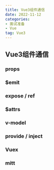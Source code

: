 ```yaml
---
title: Vue3组件通信
date: 2022-11-12
categories: 
- 面试准备
- Vue
tag: Vue3
---
```


## Vue3组件通信

### props

### $emit

### expose / ref

### $attrs

### v-model

### provide / inject

### Vuex

### mitt
